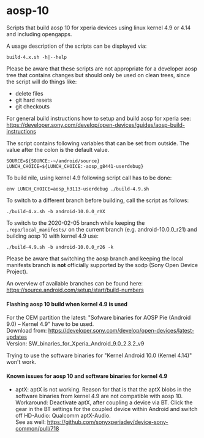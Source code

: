 # aosp-10

Scripts that build aosp 10 for xperia devices using linux kernel 4.9 or 4.14 and including opengapps.

A usage description of the scripts can be displayed via:
```
build-4.x.sh -h|--help
```

Please be aware that these scripts are not appropriate for a developer aosp tree that contains
changes but should only be used on clean trees, since the script will do things like:
- delete files
- git hard resets
- git checkouts

For general build instructions how to setup and build aosp for xperia see:\
https://developer.sony.com/develop/open-devices/guides/aosp-build-instructions

The script contains following variables that can be set from outside.
The value after the colon is the default value.
```
SOURCE=${SOURCE:-~/android/source}
LUNCH_CHOICE=${LUNCH_CHOICE:-aosp_g8441-userdebug}
```

To build nile, using kernel 4.9 following script call has to be done:
```
env LUNCH_CHOICE=aosp_h3113-userdebug ./build-4.9.sh
```

To switch to a different branch before building, call the script as follows:
```
./build-4.x.sh -b android-10.0.0_rXX
```

To switch to the 2020-02-05 branch while keeping the `.repo/local_manifests/` on the current
branch (e.g. android-10.0.0_r21) and building aosp 10 with kernel 4.9 use:
```
./build-4.9.sh -b android-10.0.0_r26 -k
```

Please be aware that switching the aosp branch and keeping the local manifests branch is **not**
officially supported by the sodp (Sony Open Device Project).

An overview of available branches can be found here:\
https://source.android.com/setup/start/build-numbers

#### Flashing aosp 10 build when kernel 4.9 is used
For the OEM partition the latest:
"Sofware binaries for AOSP Pie (Android 9.0) – Kernel 4.9" have to be used.\
Download from: https://developer.sony.com/develop/open-devices/latest-updates \
Version: SW_binaries_for_Xperia_Android_9.0_2.3.2_v9

Trying to use the software binaries for "Kernel Android 10.0 (Kernel 4.14)" won't work.

#### Known issues for aosp 10 and software binaries for kernel 4.9
- aptX: aptX is not working. Reason for that is that the aptX blobs in the software binaries from kernel
4.9 are not compatible with aosp 10.\
Workaround: Deactivate aptX, after coupling a device via BT. Click the gear in the BT
settings for the coupled device within Android and switch off HD-Audio: Qualcomm aptX-Audio.\
See as well: https://github.com/sonyxperiadev/device-sony-common/pull/718
